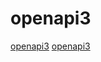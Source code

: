 # openapi3

[openapi3](https://github.com/google/gnostic)
[openapi3](https://github.com/juhaku/utoipa)
